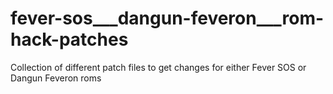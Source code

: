 # fever-sos___dangun-feveron___rom-hack-patches
Collection of different patch files to get changes for either Fever SOS or Dangun Feveron roms
